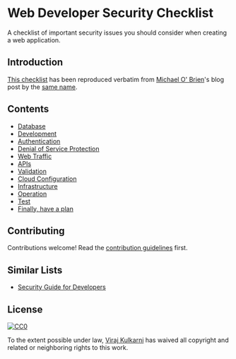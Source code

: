 # Web Developer Security Checklist

A checklist of important security issues you should consider when creating a web application.

## Introduction

[This checklist](CHECKLIST.md) has been reproduced verbatim from [Michael O' Brien](https://simplesecurity.sensedeep.com/@sensedeep)'s blog post by the [same name](https://simplesecurity.sensedeep.com/web-developer-security-checklist-f2e4f43c9c56).

## Contents
- [Database](CHECKLIST.md#database)
- [Development](CHECKLIST.md#development)
- [Authentication](CHECKLIST.md#authentication)
- [Denial of Service Protection](CHECKLIST.md#denial-of-service-protection)
- [Web Traffic](CHECKLIST.md#web-traffic)
- [APIs](CHECKLIST.md#apis)
- [Validation](CHECKLIST.md#validation)
- [Cloud Configuration](CHECKLIST.md#cloud-configuration)
- [Infrastructure](CHECKLIST.md#infrastructure)
- [Operation](CHECKLIST.md#operation)
- [Test](CHECKLIST.md#test)
- [Finally, have a plan](CHECKLIST.md#finally-have-a-plan)

## Contributing

Contributions welcome! Read the [contribution guidelines](CONTRIBUTING.md) first.

## Similar Lists
- [Security Guide for Developers](https://git.io/security)


## License

[![CC0](http://mirrors.creativecommons.org/presskit/buttons/88x31/svg/cc-zero.svg)](https://creativecommons.org/publicdomain/zero/1.0/)

To the extent possible under law, [Viraj Kulkarni](http://virajkulkarni.me/) has waived all copyright and related or neighboring rights to this work.
